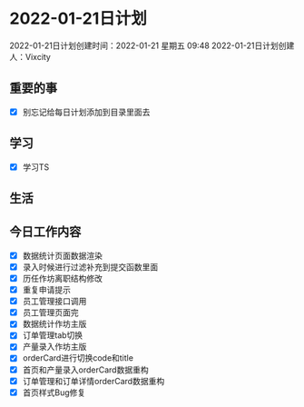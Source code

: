# 2022-01-21日计划

2022-01-21日计划创建时间：2022-01-21 星期五  09:48
2022-01-21日计划创建人：Vixcity

## 重要的事
- [x] 别忘记给每日计划添加到目录里面去

## 学习
- [x] 学习TS

## 生活

## 今日工作内容
- [x] 数据统计页面数据渲染
- [x] 录入时候进行过滤补充到提交函数里面
- [x] 历任作坊离职结构修改
- [x] 重复申请提示
- [x] 员工管理接口调用
- [x] 员工管理页面完
- [x] 数据统计作坊主版
- [x] 订单管理tab切换
- [x] 产量录入作坊主版
- [x] orderCard进行切换code和title
- [x] 首页和产量录入orderCard数据重构
- [x] 订单管理和订单详情orderCard数据重构
- [x] 首页样式Bug修复